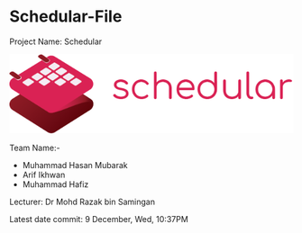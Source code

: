 # Schedular-File

Project Name: Schedular

![Schedular Logo](https://github.com/Trio-Macan-Application-Dev/Schedular-File/blob/main/Resource/logo_full.png)

Team Name:-
- Muhammad Hasan Mubarak
- Arif Ikhwan
- Muhammad Hafiz

Lecturer: Dr Mohd Razak bin Samingan

Latest date commit: 9 December, Wed, 10:37PM
